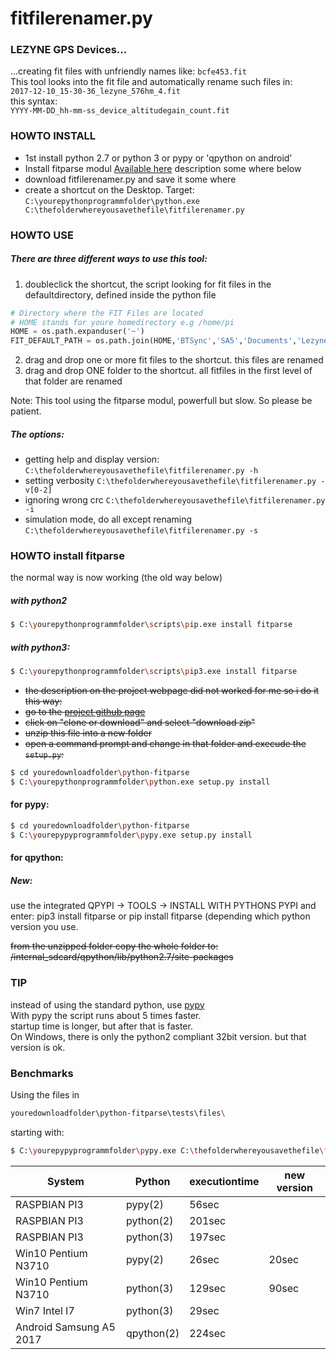 # fitfilerenamer.py

### LEZYNE GPS Devices...
...creating fit files with unfriendly names like:
`bcfe453.fit`   
This tool looks into the fit file and automatically rename such files in:   
`2017-12-10_15-30-36_lezyne_576hm_4.fit`   
this syntax:   
`YYYY-MM-DD_hh-mm-ss_device_altitudegain_count.fit`

### HOWTO INSTALL
  * 1st install python 2.7 or python 3 or pypy or 'qpython on android'
  * Install fitparse modul
    [Available here](http://dtcooper.github.com/python-fitparse/)
description some where below
  * download fitfilerenamer.py and save it some where
  * create a shortcut on the Desktop. Target:
  `C:\yourepythonprogrammfolder\python.exe C:\thefolderwhereyousavethefile\fitfilerenamer.py`
### HOWTO USE
##### There are three different ways to use this tool:
1. doubleclick the shortcut, the script looking for fit files in the defaultdirectory, defined inside the python file
```python
# Directory where the FIT Files are located
# HOME stands for youre homedirectory e.g /home/pi 
HOME = os.path.expanduser('~')
FIT_DEFAULT_PATH = os.path.join(HOME,'BTSync','SA5','Documents','LezyneGpsAlly','6745th')
```

2. drag and drop one or more fit files to the shortcut. this files are renamed
3. drag and drop ONE folder to the shortcut. all fitfiles in the first level of that folder are renamed

Note: This tool using the fitparse modul, powerfull but slow. So please be patient.
##### The options:
* getting help and display version: `C:\thefolderwhereyousavethefile\fitfilerenamer.py -h`
* setting verbosity `C:\thefolderwhereyousavethefile\fitfilerenamer.py -v[0-2]`
* ignoring wrong crc `C:\thefolderwhereyousavethefile\fitfilerenamer.py -i`
* simulation mode, do all except renaming `C:\thefolderwhereyousavethefile\fitfilerenamer.py -s`

### HOWTO install fitparse
the normal way is now working (the old way below)
##### with python2
```sh
$ C:\yourepythonprogrammfolder\scripts\pip.exe install fitparse
```
##### with python3:
```sh
$ C:\yourepythonprogrammfolder\scripts\pip3.exe install fitparse
```


* ~~the description on the project webpage did not worked for me so i do it this way:~~
* ~~go to the [project github page](https://github.com/dtcooper/python-fitparse)~~
* ~~click on "clone or download" and select "download zip"~~
* ~~unzip this file into a new folder~~
* ~~open a command prompt and change in that folder and execude the `setup.py`:~~
```sh
$ cd youredownloadfolder\python-fitparse
$ C:\yourepythonprogrammfolder\python.exe setup.py install
```
#### for pypy:
```sh
$ cd youredownloadfolder\python-fitparse
$ C:\yourepypyprogrammfolder\pypy.exe setup.py install
```
#### for qpython:
##### New:
use the integrated QPYPI -> TOOLS -> INSTALL WITH PYTHONS PYPI and enter:
pip3 install fitparse
or
pip install fitparse
(depending which python version you use.

~~from the unzipped folder copy the whole folder to:~~
~~/internal_sdcard/qpython/lib/python2.7/site-packages~~


### TIP
instead of using the standard python, use [pypy](https://pypy.org)   
With pypy the script runs about 5 times faster.   
startup time is longer, but after that is faster.   
On Windows, there is only the python2 compliant 32bit version. but that version is ok.   

### Benchmarks
Using the files in
```sh
youredownloadfolder\python-fitparse\tests\files\
```
starting with:
```sh
$ C:\yourepypyprogrammfolder\pypy.exe C:\thefolderwhereyousavethefile\fitfilerenamer.py -s youredownloadfolder\python-fitparse\tests\files\
```

| System | Python | executiontime | new version |
| ------ | ------ | ------ | ------ |
| RASPBIAN PI3 | pypy(2) | 56sec | |
| RASPBIAN PI3 | python(2) | 201sec | |
| RASPBIAN PI3 | python(3) | 197sec | |
| Win10 Pentium N3710 | pypy(2) | 26sec | 20sec |
| Win10 Pentium N3710 | python(3) | 129sec | 90sec |
| Win7  Intel I7 | python(3) | 29sec | |
| Android Samsung A5 2017 | qpython(2) | 224sec | |

